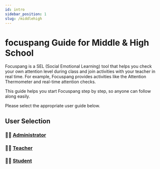 ```yaml
---
id: intro
sidebar_position: 1
slug: /middlehigh
---
```


# focuspang Guide for Middle & High School

Focuspang is a SEL (Social Emotional Learning) tool that helps you check your own attention level during class and join activities with your teacher in real time.
For example, Focuspang provides activities like the Attention Thermometer and real-time attention checks.

This guide helps you start Focuspang step by step, so anyone can follow along easily.

Please select the appropriate user guide below.

## User Selection

### 👨‍💼 [Administrator](/docs/middlehigh/admin-guide)

### 👨‍🏫 [Teacher](/docs/middlehigh/teacher-guide)

### 🧑‍🎓 [Student](/docs/middlehigh/student-guide)
